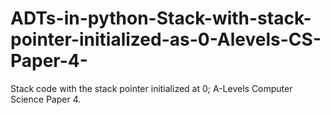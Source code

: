 # ADTs-in-python-Stack-with-stack-pointer-initialized-as-0-Alevels-CS-Paper-4-

Stack code with the stack pointer initialized at 0; A-Levels Computer Science Paper 4.

